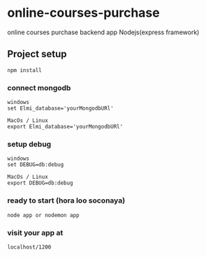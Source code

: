 # online-courses-purchase

online courses purchase backend app Nodejs(express framework)

## Project setup

```
npm install
```

### connect mongodb

```
windows
set Elmi_database='yourMongodbURl'

MacOs / Linux
export Elmi_database='yourMongodbURl'
```

### setup debug

```
windows
set DEBUG=db:debug

MacOs / Linux
export DEBUG=db:debug
```

### ready to start (hora loo soconaya)

```
node app or nodemon app
```

### visit your app at

```
localhost/1200
```
